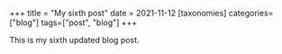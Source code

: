 +++
title = "My sixth post"
date = 2021-11-12
[taxonomies]
categories=["blog"]
tags=["post", "blog"]
+++

This is my sixth updated blog post.
